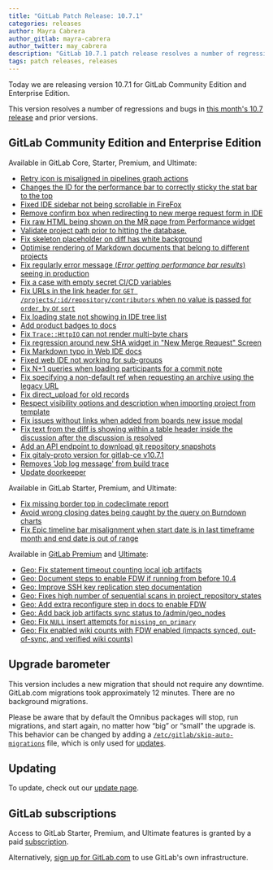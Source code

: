 ```yaml
---
title: "GitLab Patch Release: 10.7.1"
categories: releases
author: Mayra Cabrera
author_gitlab: mayra-cabrera
author_twitter: may_cabrera
description: "GitLab 10.7.1 patch release resolves a number of regressions and bugs in 10.7 release."
tags: patch releases, releases
---
```


Today we are releasing version 10.7.1 for GitLab Community Edition and Enterprise Edition.

This version resolves a number of regressions and bugs in
[this month's 10.7 release](/releases/2018/04/22/gitlab-10-7-released/) and
prior versions.

## GitLab Community Edition and Enterprise Edition

Available in GitLab Core, Starter, Premium, and Ultimate:

- [Retry icon is misaligned in pipelines graph actions](https://gitlab.com/gitlab-org/gitlab-ce/merge_requests/18345)
- [Changes the ID for the performance bar to correctly sticky the stat bar to the top](https://gitlab.com/gitlab-org/gitlab-ce/merge_requests/18359)
- [Fixed IDE sidebar not being scrollable in FireFox](https://gitlab.com/gitlab-org/gitlab-ce/merge_requests/18350)
- [Remove confirm box when redirecting to new merge request form in IDE](https://gitlab.com/gitlab-org/gitlab-ce/merge_requests/18362)
- [Fix raw HTML being shown on the MR page from Performance widget](https://gitlab.com/gitlab-org/gitlab-ce/merge_requests/18370)
- [Validate project path prior to hitting the database.](https://gitlab.com/gitlab-org/gitlab-ce/merge_requests/18322)
- [Fix skeleton placeholder on diff has white background](https://gitlab.com/gitlab-org/gitlab-ce/merge_requests/17792)
- [Optimise rendering of Markdown documents that belong to different projects](https://gitlab.com/gitlab-org/gitlab-ce/merge_requests/18157)
- [Fix regularly error message (_Error getting performance bar results_) seeing in production](https://gitlab.com/gitlab-org/gitlab-ce/merge_requests/18419)
- [Fix a case with empty secret CI/CD variables](https://gitlab.com/gitlab-org/gitlab-ce/merge_requests/18400)
- [Fix URLs in the link header for `GET /projects/:id/repository/contributors` when no value is passed for `order_by` or `sort`](https://gitlab.com/gitlab-org/gitlab-ce/merge_requests/18393)
- [Fix loading state not showing in IDE tree list](https://gitlab.com/gitlab-org/gitlab-ce/merge_requests/18421)
- [Add product badges to docs](https://gitlab.com/gitlab-org/gitlab-ce/merge_requests/18408)
- [Fix `Trace::HttpIO` can not render multi-byte chars](https://gitlab.com/gitlab-org/gitlab-ce/merge_requests/18417)
- [Fix regression around new SHA widget in "New Merge Request" Screen](https://gitlab.com/gitlab-org/gitlab-ce/merge_requests/18422)
- [Fix Markdown typo in Web IDE docs](https://gitlab.com/gitlab-org/gitlab-ce/merge_requests/18443)
- [Fixed web IDE not working for sub-groups](https://gitlab.com/gitlab-org/gitlab-ce/merge_requests/18404)
- [Fix N+1 queries when loading participants for a commit note](https://gitlab.com/gitlab-org/gitlab-ce/merge_requests/18471)
- [Fix specifying a non-default ref when requesting an archive using the legacy URL](https://gitlab.com/gitlab-org/gitlab-ce/merge_requests/18468)
- [Fix direct_upload for old records](https://gitlab.com/gitlab-org/gitlab-ce/merge_requests/18360)
- [Respect visibility options and description when importing project from template](https://gitlab.com/gitlab-org/gitlab-ce/merge_requests/18473)
- [Fix issues without links when added from boards new issue  modal](https://gitlab.com/gitlab-org/gitlab-ce/merge_requests/18460)
- [Fix text from the diff is showing within a table header inside the discussion after the discussion is resolved](https://gitlab.com/gitlab-org/gitlab-ce/merge_requests/18492)
- [Add an API endpoint to download git repository snapshots](https://gitlab.com/gitlab-org/gitlab-ce/merge_requests/18173)
- [Fix gitaly-proto version for gitlab-ce v10.7.1](https://gitlab.com/gitlab-org/gitlab-ce/merge_requests/18510)
- [Removes  'Job log message' from build trace](https://gitlab.com/gitlab-org/gitlab-ce/merge_requests/18523)
- [Update doorkeeper](https://gitlab.com/gitlab-org/gitlab-ce/merge_requests/18543)

Available in GitLab Starter, Premium, and Ultimate:

- [Fix missing border top in codeclimate report](https://gitlab.com/gitlab-org/gitlab-ee/merge_requests/5340)
- [Avoid wrong closing dates being caught by the query on Burndown charts](https://gitlab.com/gitlab-org/gitlab-ee/merge_requests/5400)
- [Fix Epic timeline bar misalignment when start date is in last timeframe month and end date is out of range](https://gitlab.com/gitlab-org/gitlab-ee/merge_requests/5360)

Available in [GitLab Premium](/pricing/premium/) and [Ultimate](/pricing/ultimate/):

- [Geo: Fix statement timeout counting local job artifacts](https://gitlab.com/gitlab-org/gitlab-ce/merge_requests/18444)
- [Geo: Document steps to enable FDW if running from before 10.4](https://gitlab.com/gitlab-org/gitlab-ee/merge_requests/5356)
- [Geo: Improve SSH key replication step documentation](https://gitlab.com/gitlab-org/gitlab-ee/merge_requests/5319)
- [Geo: Fixes high number of sequential scans in project_repository_states](https://gitlab.com/gitlab-org/gitlab-ee/merge_requests/5348)
- [Geo: Add extra reconfigure step in docs to enable FDW](https://gitlab.com/gitlab-org/gitlab-ee/merge_requests/5385)
- [Geo: Add back job artifacts sync status to /admin/geo_nodes](https://gitlab.com/gitlab-org/gitlab-ee/merge_requests/5411)
- [Geo: Fix `NULL` insert attempts for `missing_on_primary`](https://gitlab.com/gitlab-org/gitlab-ee/merge_requests/5428)
- [Geo: Fix enabled wiki counts with FDW enabled (impacts synced, out-of-sync, and verified wiki counts)](https://gitlab.com/gitlab-org/gitlab-ee/merge_requests/5352)

## Upgrade barometer

This version includes a new migration that should not require any downtime.
GitLab.com migrations took approximately 12 minutes. There are no background
migrations.

Please be aware that by default the Omnibus packages will stop, run migrations,
and start again, no matter how “big” or “small” the upgrade is. This behavior
can be changed by adding a [`/etc/gitlab/skip-auto-migrations`](http://docs.gitlab.com/omnibus/update/README.html) file,
which is only used for [updates](https://docs.gitlab.com/omnibus/update/README.html).

## Updating

To update, check out our [update page](/update/).

## GitLab subscriptions

Access to GitLab Starter, Premium, and Ultimate features is granted by a paid [subscription](/stages-devops-lifecycle/).

Alternatively, [sign up for GitLab.com](/pricing/#gitlab-com)
to use GitLab's own infrastructure.

